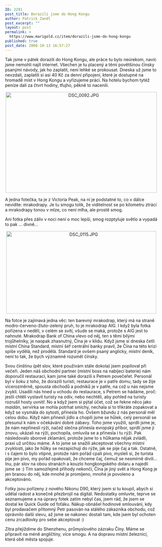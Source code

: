 ```yaml
---
ID: 2291
post_title: Dorazili jsme do Hong Kongu
author: Patrick Zandl
post_excerpt: ""
layout: post
permalink: >
  https://www.marigold.cz/item/dorazili-jsme-do-hong-kongu
published: true
post_date: 2008-10-13 16:57:27
---
```

Tak jsme v pátek dorazili do Hong Kongu, ale práce tu bylo neúrekom, navíc jsme nemohli najít internet. Všechen je tu placený a těmi povětšinou čínsky psanými návody, jak ho zaplatit, není lehké se prokousat. Dneska už jsme to nevzdali, zaplatili si asi 40 Kč za denní připojení, které je dostupné na hromadě míst v Hong Kongu a vyřizujeme práci. Na hotelu bychom tytéž peníze dali za čtvrt hodiny, tfujho, pěkně to nacenili. 

<div style="text-align:center;"><img src="http://www.marigold.cz/wp-content/uploads/dsc-0092.jpg" alt="DSC_0092.JPG" border="0" width="500" height="332" /></div>

A jedna fotečka, ta je z Victoria Peak, na ní je podstatné to, co v dálce nevidíte: mrakodrapy. Je tu smogu tolik, že viditelnost se po kilometru ztrácí a mrakodrapy tonou v mlze, co není mlha, ale prostě smog. 

Ani fotka přes záliv v noci není o moc lepší, smog rozptyluje světlo a vypadá to pak ... divně... 

<div style="text-align:center;"><img src="http://www.marigold.cz/wp-content/uploads/dsc-01151.jpg" alt="DSC_0115.JPG" border="0" width="496" height="272" /></div>

Na fotce je zajímavá jedna věc: ten barevný mrakodrap, který má na straně modro-červeno-žluto-zelený pruh, to je mrakodrap AIG. I když byla fotka pořízena v neděli, v celém se svítí, všude se maká, protože s AIG jest to nahnuté. Mrakodrap Bank of China vlevo od něj, ten s těmi bílými trojůhelníky, je naopak zhasnutný, Čína je v klidu. Když jsme si dneska četli místní China Standard, místní šéf centrální banky pravil, že Čína na této krizi spíše vydělá, než prodělá. Standard je ovšem psaný anglicky, místní deník, není to tak, že bych významně rozuměl čínsky. 

Svou čínštinu (pět slov, které používám stále dokola) jsem popiloval při večeři. Jeden náš obchodní partner (místní boss na nabíjecí baterie) nám doporučil restauraci, kam jsme také dorazili s Petrem povečeřet. Personál byl v šoku z toho, že dorazili turisti, restaurace je v patře domu, tady se žije vícerozměrně, spousta obchodů a podniků je v patře, na což u nás nejsme zvyklí. Usadili nás hned u vchodu do restaurace, s Petrem se hádáme, proč: jestli chtěli vystavit turisty na odiv, nebo nechtěli, aby pohled na turisty rozrušil hosty uvnitř. No a když jsem si pýtal účet, což se řekne něco jako <em>maidán</em>, servírka se mohla potrhat smíchy, nechala si to třikráte zopakovat a když se vysmála do sytosti, přinesla ho. Ovšem bžundu z nás personál měl celou dobu. Když nám přinesli jídlo a chopili jsme se hůlek, celý personál se přesunul k nám v očekávání dobré zábavy. Toho jsme využili, sprdli jsme je, že nám nepřinesli rýži, načež slečna přinesla evropský příbor, sprdli jsme ji znovu, ukázali na rýži, pochopila, omluvila se a přinesla i tu rýži. Pak následovalo sborové zklamání, protože jsme to s hůlkama nějak zvládli, praxi už určitou máme. A to jsme se snažili akceptovat všechny místní zvyklosti, jako že hůlky se nezapichují do rýže, jak se pije čaj a tak. Ostatně, i s čajem to bylo vtipné, protože nám pořád cpali pivo, mysleli si, že turista pije jen pivo, my pořád opakovali, že chceme čaj, čemuž se nesmírně divili... Inu, pár slov na obou stranách a kouzlo hongkongského dolaru a najedli jsme se :) Tím samozřejmě příhody nekončí, Čína je jiný svět a Hong Kong je jen branou do něj, kde mnohé je promíjeno, mnohé je povoleno a akceptováno.

Fotky jsou pořízeny z nového Nikonu D90, který jsem si tu koupil, abych si udělal radost a konečně přezbrojil na digitál. Nedostatky omluvte, teprve se seznamujeme a na úpravy fotek zatím nebyl čas, jsem rád, že jsem se dostal ke Quick Guide od foťáku. Nákup obnášel hodinové smlouvání, kdy byl prodavačem přítomný Petr pasován na stálého zákazníka obchodu, což oprávnilo další slevu, až jsme se nakonec dostali tam, kde jsem byl ochoten cenu zrcadlovky pro sebe akceptovat :)

Zítra přejíždíme do Shenzhenu, průmyslového zázraku Číny. Máme se připravit na méně angličtiny, více smogu. A na dopravu místní železnicí, která obě města spojuje.